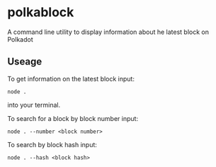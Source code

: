 # polkablock
A command line utility to display information about he latest block on Polkadot 

## Useage

To get information on the latest block input:
```
node .
```
into your terminal.

To search for a block by block number input:
```
node . --number <block number>
```

To search by block hash input:
```
node . --hash <block hash>
```

